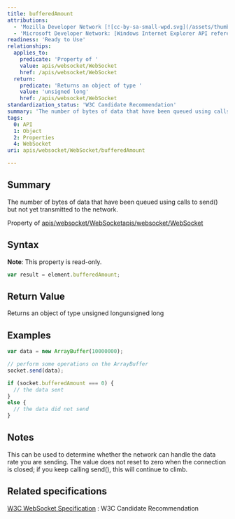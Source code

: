 ```yaml
---
title: bufferedAmount
attributions:
  - 'Mozilla Developer Network [![cc-by-sa-small-wpd.svg](/assets/thumb/8/8c/cc-by-sa-small-wpd.svg/120px-cc-by-sa-small-wpd.svg.png)](http://creativecommons.org/licenses/by-sa/3.0/us/): [Article](https://developer.mozilla.org/en-US/docs/WebSockets/WebSockets_reference/WebSocket)'
  - 'Microsoft Developer Network: [Windows Internet Explorer API reference Article](http://msdn.microsoft.com/en-us/library/ie/hh828809%28v=vs.85%29.aspx)'
readiness: 'Ready to Use'
relationships:
  applies_to:
    predicate: 'Property of '
    value: apis/websocket/WebSocket
    href: /apis/websocket/WebSocket
  return:
    predicate: 'Returns an object of type '
    value: 'unsigned long'
    href: /apis/websocket/WebSocket
standardization_status: 'W3C Candidate Recommendation'
summary: 'The number of bytes of data that have been queued using calls to send() but not yet transmitted to the network.'
tags:
  0: API
  1: Object
  2: Properties
  4: WebSocket
uri: apis/websocket/WebSocket/bufferedAmount

---
```

## Summary

The number of bytes of data that have been queued using calls to send() but not yet transmitted to the network.

Property of [apis/websocket/WebSocket](/apis/websocket/WebSocket)[apis/websocket/WebSocket](/apis/websocket/WebSocket)

## Syntax

**Note**: This property is read-only.

``` js
var result = element.bufferedAmount;
```

## Return Value

Returns an object of type unsigned longunsigned long

## Examples

``` js
var data = new ArrayBuffer(10000000);

// perform some operations on the ArrayBuffer
socket.send(data);

if (socket.bufferedAmount === 0) {
  // the data sent
}
else {
  // the data did not send
}
```

## Notes

This can be used to determine whether the network can handle the data rate you are sending. The value does not reset to zero when the connection is closed; if you keep calling send(), this will continue to climb.

## Related specifications

[W3C WebSocket Specification](http://www.w3.org/TR/websockets/)
:   W3C Candidate Recommendation
